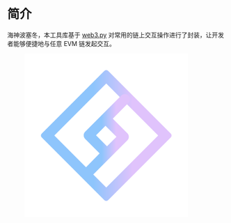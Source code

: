 # 简介

海神波塞冬，本工具库基于 [web3.py](https://github.com/ethereum/web3.py) 对常用的链上交互操作进行了封装，让开发者能够便捷地与任意 EVM 链发起交互。

<figure><img src=".gitbook/assets/1024x1024.png" alt="" width="375"><figcaption></figcaption></figure>
